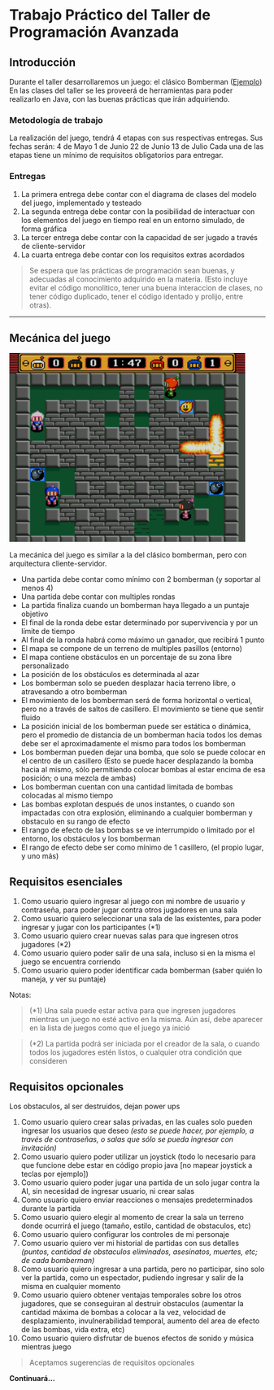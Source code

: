 # Trabajo Práctico del Taller de Programación Avanzada

## Introducción
Durante el taller desarrollaremos un juego: el clásico Bomberman ([Ejemplo](https://play.google.com/store/apps/details?id=com.hyperkani.bomberfriends))
En las clases del taller se les proveerá de herramientas para poder realizarlo en Java, con las buenas prácticas que irán adquiriendo.


### Metodología de trabajo
La realización del juego, tendrá 4 etapas con sus respectivas entregas. Sus fechas serán:
4  de Mayo
1  de Junio
22 de Junio
13 de Julio
Cada una de las etapas tiene un mínimo de requisitos obligatorios para entregar.


### Entregas
1. La primera entrega debe contar con el diagrama de clases del modelo del juego, implementado y testeado
2. La segunda entrega debe contar con la posibilidad de interactuar con los elementos del juego en tiempo real en un entorno simulado, de forma gráfica
3. La tercer entrega debe contar con la capacidad de ser jugado a través de cliente-servidor
4. La cuarta entrega debe contar con los requisitos extras acordados

> Se espera que las prácticas de programación sean buenas, y adecuadas al conocimiento adquirido en la materia.
> (Esto incluye evitar el código monolitico, tener una buena interaccion de clases, no tener código duplicado, tener el código identado y prolijo, entre otras).


---


## Mecánica del juego

![Example](example.jpg)

La mecánica del juego es similar a la del clásico bomberman, pero con arquitectura cliente-servidor.
* Una partida debe contar como mínimo con 2 bomberman (y soportar al menos 4)
* Una partida debe contar con multiples rondas
* La partida finaliza cuando un bomberman haya llegado a un puntaje objetivo
* El final de la ronda debe estar determinado por supervivencia y por un límite de tiempo
* Al final de la ronda habrá como máximo un ganador, que recibirá 1 punto
* El mapa se compone de un terreno de multiples pasillos (entorno)
* El mapa contiene obstáculos en un porcentaje de su zona libre personalizado
* La posición de los obstáculos es determinada al azar
* Los bomberman solo se pueden desplazar hacia terreno libre, o atravesando a otro bomberman
* El movimiento de los bomberman será de forma horizontal o vertical, pero no a través de saltos de casillero. El movimiento se tiene que sentir fluido
* La posición inicial de los bomberman puede ser estática o dinámica, pero el promedio de distancia de un bomberman hacia todos los demas debe ser el aproximadamente el mismo para todos los bomberman
* Los bomberman pueden dejar una bomba, que solo se puede colocar en el centro de un casillero (Esto se puede hacer desplazando la bomba hacia al mismo, sólo permitiendo colocar bombas al estar encima de esa posición; o una mezcla de ambas)
* Los bomberman cuentan con una cantidad limitada de bombas colocadas al mismo tiempo
* Las bombas explotan después de unos instantes, o cuando son impactadas con otra explosión, eliminando a cualquier bomberman y obstaculo en su rango de efecto
* El rango de efecto de las bombas se ve interrumpido o limitado por el entorno, los obstáculos y los bomberman
* El rango de efecto debe ser como mínimo de 1 casillero, (el propio lugar, y uno más)



## Requisitos esenciales

1. Como usuario quiero ingresar al juego con mi nombre de usuario y contraseña, para poder jugar contra otros jugadores en una sala
2. Como usuario quiero seleccionar una sala de las existentes, para poder ingresar y jugar con los participantes (*1)
3. Como usuario quiero crear nuevas salas para que ingresen otros jugadores (*2)
4. Como usuario quiero poder salir de una sala, incluso si en la misma el juego se encuentra corriendo
5. Como usuario quiero poder identificar cada bomberman (saber quién lo maneja, y ver su puntaje)

Notas:
> (*1) Una sala puede estar activa para que ingresen jugadores mientras un juego no esté activo en la misma. Aún así, debe aparecer en la lista de juegos como que el juego ya inició

> (*2) La partida podrá ser iniciada por el creador de la sala, o cuando todos los jugadores estén listos, o cualquier otra condición que consideren


## Requisitos opcionales

Los obstaculos, al ser destruidos, dejan power ups

1. Como usuario quiero crear salas privadas, en las cuales solo pueden ingresar los usuarios que deseo *(esto se puede hacer, por ejemplo, a través de contraseñas, o salas que sólo se pueda ingresar con invitación)*
2. Como usuario quiero poder utilizar un joystick (todo lo necesario para que funcione debe estar en código propio java [no mapear joystick a teclas por ejemplo])
3. Como usuario quiero poder jugar una partida de un solo jugar contra la AI, sin necesidad de ingresar usuario, ni crear salas
4. Como usuario quiero enviar reacciones o mensajes predeterminados durante la partida
5. Como usuario quiero elegir al momento de crear la sala un terreno donde ocurrirá el juego (tamaño, estilo, cantidad de obstaculos, etc)
6. Como usuario quiero configurar los controles de mi personaje
7. Como usuario quiero ver mi historial de partidas con sus detalles *(puntos, cantidad de obstaculos eliminados, asesinatos, muertes, etc; de cada bomberman)*
8. Como usuario quiero ingresar a una partida, pero no participar, sino solo ver la partida, como un espectador, pudiendo ingresar y salir de la misma en cualquier momento
9. Como usuario quiero obtener ventajas temporales sobre los otros jugadores, que se conseguiran al destruir obstaculos (aumentar la cantidad máxima de bombas a colocar a la vez, velocidad de desplazamiento, invulnerabilidad temporal, aumento del area de efecto de las bombas, vida extra, etc)
10. Como usuario quiero disfrutar de buenos efectos de sonido y música mientras juego

> Aceptamos sugerencias de requisitos opcionales


**Continuará...**

